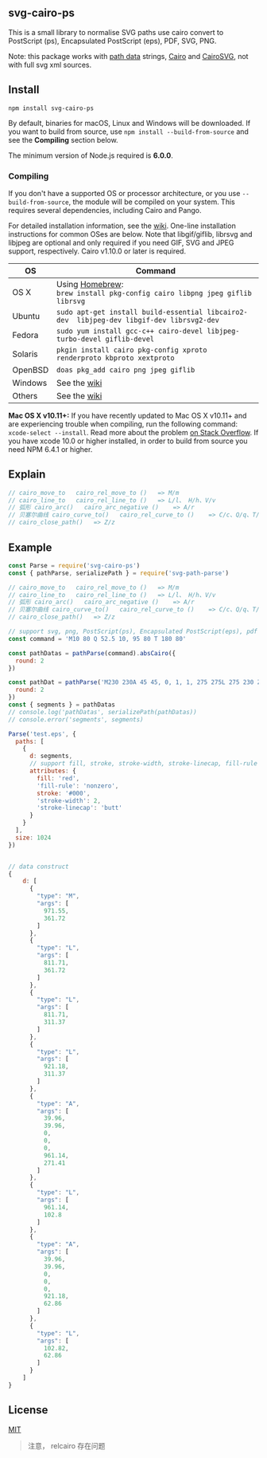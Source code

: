 ## svg-cairo-ps

This is a small library to normalise SVG paths use cairo convert to PostScript (ps), Encapsulated PostScript (eps), PDF, SVG, PNG.

Note: this package works with [path data](https://www.w3.org/TR/SVG11/paths.html#PathData) strings, [Cairo](https://cairographics.org/) and [CairoSVG](https://github.com/Kozea/CairoSVG),
not with full svg xml sources.

## Install 

```
npm install svg-cairo-ps
```

By default, binaries for macOS, Linux and Windows will be downloaded. If you want to build from source, use `npm install --build-from-source` and see the **Compiling** section below.

The minimum version of Node.js required is **6.0.0**.

### Compiling

If you don't have a supported OS or processor architecture, or you use `--build-from-source`, the module will be compiled on your system. This requires several dependencies, including Cairo and Pango.

For detailed installation information, see the [wiki](https://github.com/Automattic/node-canvas/wiki/_pages). One-line installation instructions for common OSes are below. Note that libgif/giflib, librsvg and libjpeg are optional and only required if you need GIF, SVG and JPEG support, respectively. Cairo v1.10.0 or later is required.

OS | Command
----- | -----
OS X | Using [Homebrew](https://brew.sh/):<br/>`brew install pkg-config cairo libpng jpeg giflib librsvg`
Ubuntu | `sudo apt-get install build-essential libcairo2-dev  libjpeg-dev libgif-dev librsvg2-dev`
Fedora | `sudo yum install gcc-c++ cairo-devel libjpeg-turbo-devel giflib-devel`
Solaris | `pkgin install cairo pkg-config xproto renderproto kbproto xextproto`
OpenBSD | `doas pkg_add cairo png jpeg giflib`
Windows | See the [wiki](https://github.com/Automattic/node-canvas/wiki/Installation:-Windows)
Others | See the [wiki](https://github.com/Automattic/node-canvas/wiki)

**Mac OS X v10.11+:** If you have recently updated to Mac OS X v10.11+ and are experiencing trouble when compiling, run the following command: `xcode-select --install`. Read more about the problem [on Stack Overflow](http://stackoverflow.com/a/32929012/148072).
If you have xcode 10.0 or higher installed, in order to build from source you need NPM 6.4.1 or higher.

## Explain

```js
// cairo_move_to   cairo_rel_move_to ()   => M/m
// cairo_line_to   cairo_rel_line_to ()   => L/l、 H/h、V/v
// 弧形 cairo_arc()   cairo_arc_negative ()    => A/r
// 贝塞尔曲线 cairo_curve_to()   cairo_rel_curve_to ()    => C/c、Q/q、T/t、S/s
// cairo_close_path()   => Z/z
```

## Example

``` js
const Parse = require('svg-cairo-ps')
const { pathParse, serializePath } = require('svg-path-parse')

// cairo_move_to   cairo_rel_move_to ()   => M/m
// cairo_line_to   cairo_rel_line_to ()   => L/l、 H/h、V/v
// 弧形 cairo_arc()   cairo_arc_negative ()    => A/r
// 贝塞尔曲线 cairo_curve_to()   cairo_rel_curve_to ()    => C/c、Q/q、T/t、S/s
// cairo_close_path()   => Z/z

// support svg, png, PostScript(ps), Encapsulated PostScript(eps), pdf
const command = 'M10 80 Q 52.5 10, 95 80 T 180 80'

const pathDatas = pathParse(command).absCairo({
  round: 2
})

const pathDat = pathParse('M230 230A 45 45, 0, 1, 1, 275 275L 275 230 Z').absCairo({
  round: 2
})
const { segments } = pathDatas
// console.log('pathDatas', serializePath(pathDatas))
// console.error('segments', segments)

Parse('test.eps', {
  paths: [
    {
      d: segments,
      // support fill, stroke, stroke-width, stroke-linecap, fill-rule
      attributes: {
        fill: 'red',
        'fill-rule': 'nonzero',
        stroke: '#000',
        'stroke-width': 2,
        'stroke-linecap': 'butt'
      }
    }
  ],
  size: 1024
})
```


```js

// data construct
{
    d: [
      {
        "type": "M",
        "args": [
          971.55,
          361.72
        ]
      },
      {
        "type": "L",
        "args": [
          811.71,
          361.72
        ]
      },
      {
        "type": "L",
        "args": [
          811.71,
          311.37
        ]
      },
      {
        "type": "L",
        "args": [
          921.18,
          311.37
        ]
      },
      {
        "type": "A",
        "args": [
          39.96,
          39.96,
          0,
          0,
          0,
          961.14,
          271.41
        ]
      },
      {
        "type": "L",
        "args": [
          961.14,
          102.8
        ]
      },
      {
        "type": "A",
        "args": [
          39.96,
          39.96,
          0,
          0,
          0,
          921.18,
          62.86
        ]
      },
      {
        "type": "L",
        "args": [
          102.82,
          62.86
        ]
      }
    ]
}

```


## License

[MIT](./LICENSE)



> 注意， relcairo 存在问题

